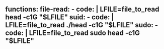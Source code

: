 functions:
  file-read:
    - code: |
        LFILE=file_to_read
        head -c1G "$LFILE"
  suid:
    - code: |
        LFILE=file_to_read
        ./head -c1G "$LFILE"
  sudo:
    - code: |
        LFILE=file_to_read
        sudo head -c1G "$LFILE"
---
